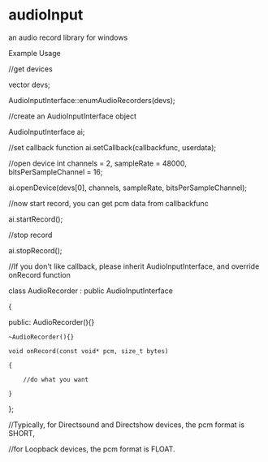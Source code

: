 # audioInput
an audio record library for windows


Example Usage


//get devices

vector<AudioRecorderDevice> devs;

AudioInputInterface::enumAudioRecorders(devs);



//create an AudioInputInterface object

AudioInputInterface ai;



//set callback function
ai.setCallback(callbackfunc, userdata);


//open device
int channels = 2, sampleRate = 48000, bitsPerSampleChannel = 16;

ai.openDevice(devs[0], channels, sampleRate, bitsPerSampleChannel);



//now start record, you can get pcm data from callbackfunc

ai.startRecord();



//stop record

ai.stopRecord();




//If you don't like callback, please inherit AudioInputInterface, and override onRecord function



class AudioRecorder : public AudioInputInterface

{

public:
	AudioRecorder(){}
	
	~AudioRecorder(){}
	
	void onRecord(const void* pcm, size_t bytes)

	{
		
		//do what you want
	
	}

};



//Typically, for Directsound and Directshow devices, the pcm format is SHORT,

//for Loopback devices, the pcm format is FLOAT.